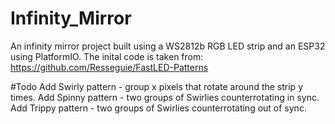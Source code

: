 # Infinity_Mirror

An infinity mirror project built using a WS2812b RGB LED strip and an ESP32 using PlatformIO. The inital code is taken from:
https://github.com/Resseguie/FastLED-Patterns

#Todo
Add Swirly pattern - group x pixels that rotate around the strip y times.
Add Spinny pattern - two groups of Swirlies counterrotating in sync.
Add Trippy pattern - two groups of Swirlies counterrotating out of sync.

